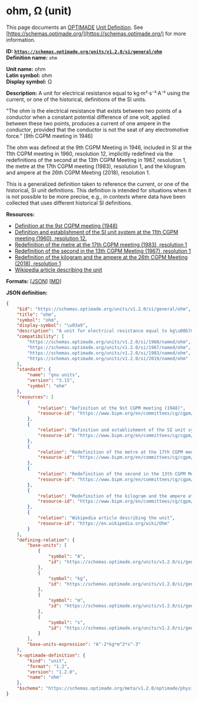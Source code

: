 # ohm, Ω (unit)
This page documents an [OPTIMADE](https://www.optimade.org/) [Unit Definition](https://schemas.optimade.org/#definitions). See [https://schemas.optimade.org/](https://schemas.optimade.org/) for more information.

**ID: [`https://schemas.optimade.org/units/v1.2.0/si/general/ohm`](https://schemas.optimade.org/units/v1.2.0/si/general/ohm)**  
**Definition name:** `ohm`

**Unit name:** ohm  
**Latin symbol:** ohm  
**Display symbol:** Ω  
  
**Description:** A unit for electrical resistance equal to kg·m²·s⁻³·A⁻² using the current, or one of the historical, definitions of the SI units.

"The ohm is the electrical resistance that exists between two points of a conductor when a constant potential difference of one volt, applied between these two points, produces a current of one ampere in the conductor, provided that the conductor is not the seat of any electromotive force." [9th CGPM meeting in 1946]

The ohm was defined at the 9th CGPM Meeting in 1946, included in SI at the 11th CGPM meeting in 1960, resolution 12, implicitly redefined via the redefinitions of the second at the 13th CGPM Meeting in 1967, resolution 1, the metre at the 17th CGPM meeting (1983), resolution 1, and the kilogram and ampere at the 26th CGPM Meeting (2018), resolution 1.

This is a generalized definition taken to reference the current, or one of the historical, SI unit definitions.
This definition is intended for situations when it is not possible to be more precise, e.g., in contexts where data have been collected that uses different historical SI definitions.

**Resources:**

- [Definition at the 9st CGPM meeting (1948)](https://www.bipm.org/en/committees/cg/cgpm/9-1948)
- [Definition and establishment of the SI unit system at the 11th CGPM meeting (1960), resolution 12.](https://www.bipm.org/en/committees/cg/cgpm/11-1960/resolution-12)
- [Redefinition of the metre at the 17th CGPM meeting (1983), resolution 1](https://www.bipm.org/en/committees/cg/cgpm/17-1983/resolution-1)
- [Redefinition of the second in the 13th CGPM Meeting (1967), resolution 1](https://www.bipm.org/en/committees/cg/cgpm/13-1967/resolution-1)
- [Redefinition of the kilogram and the ampere at the 26th CGPM Meeting (2018), resolution 1](https://www.bipm.org/en/committees/cg/cgpm/26-2018/resolution-1)
- [Wikipedia article describing the unit](https://en.wikipedia.org/wiki/Ohm)


**Formats:** [[JSON](ohm.json)] [[MD](ohm.md)]

**JSON definition:**

``` json
{
    "$id": "https://schemas.optimade.org/units/v1.2.0/si/general/ohm",
    "title": "ohm",
    "symbol": "ohm",
    "display-symbol": "\u03a9",
    "description": "A unit for electrical resistance equal to kg\u00b7m\u00b2\u00b7s\u207b\u00b3\u00b7A\u207b\u00b2 using the current, or one of the historical, definitions of the SI units.\n\n\"The ohm is the electrical resistance that exists between two points of a conductor when a constant potential difference of one volt, applied between these two points, produces a current of one ampere in the conductor, provided that the conductor is not the seat of any electromotive force.\" [9th CGPM meeting in 1946]\n\nThe ohm was defined at the 9th CGPM Meeting in 1946, included in SI at the 11th CGPM meeting in 1960, resolution 12, implicitly redefined via the redefinitions of the second at the 13th CGPM Meeting in 1967, resolution 1, the metre at the 17th CGPM meeting (1983), resolution 1, and the kilogram and ampere at the 26th CGPM Meeting (2018), resolution 1.\n\nThis is a generalized definition taken to reference the current, or one of the historical, SI unit definitions.\nThis definition is intended for situations when it is not possible to be more precise, e.g., in contexts where data have been collected that uses different historical SI definitions.",
    "compatibility": [
        "https://schemas.optimade.org/units/v1.2.0/si/1960/named/ohm",
        "https://schemas.optimade.org/units/v1.2.0/si/1967/named/ohm",
        "https://schemas.optimade.org/units/v1.2.0/si/1983/named/ohm",
        "https://schemas.optimade.org/units/v1.2.0/si/2019/named/ohm"
    ],
    "standard": {
        "name": "gnu units",
        "version": "3.15",
        "symbol": "ohm"
    },
    "resources": [
        {
            "relation": "Definition at the 9st CGPM meeting (1948)",
            "resource-id": "https://www.bipm.org/en/committees/cg/cgpm/9-1948"
        },
        {
            "relation": "Definition and establishment of the SI unit system at the 11th CGPM meeting (1960), resolution 12.",
            "resource-id": "https://www.bipm.org/en/committees/cg/cgpm/11-1960/resolution-12"
        },
        {
            "relation": "Redefinition of the metre at the 17th CGPM meeting (1983), resolution 1",
            "resource-id": "https://www.bipm.org/en/committees/cg/cgpm/17-1983/resolution-1"
        },
        {
            "relation": "Redefinition of the second in the 13th CGPM Meeting (1967), resolution 1",
            "resource-id": "https://www.bipm.org/en/committees/cg/cgpm/13-1967/resolution-1"
        },
        {
            "relation": "Redefinition of the kilogram and the ampere at the 26th CGPM Meeting (2018), resolution 1",
            "resource-id": "https://www.bipm.org/en/committees/cg/cgpm/26-2018/resolution-1"
        },
        {
            "relation": "Wikipedia article describing the unit",
            "resource-id": "https://en.wikipedia.org/wiki/Ohm"
        }
    ],
    "defining-relation": {
        "base-units": [
            {
                "symbol": "A",
                "id": "https://schemas.optimade.org/units/v1.2.0/si/general/ampere"
            },
            {
                "symbol": "kg",
                "id": "https://schemas.optimade.org/units/v1.2.0/si/general/kilogram"
            },
            {
                "symbol": "m",
                "id": "https://schemas.optimade.org/units/v1.2.0/si/general/metre"
            },
            {
                "symbol": "s",
                "id": "https://schemas.optimade.org/units/v1.2.0/si/general/second"
            }
        ],
        "base-units-expression": "A^-2*kg*m^2*s^-3"
    },
    "x-optimade-definition": {
        "kind": "unit",
        "format": "1.2",
        "version": "1.2.0",
        "name": "ohm"
    },
    "$schema": "https://schemas.optimade.org/meta/v1.2.0/optimade/physical_unit_definition.md"
}
```